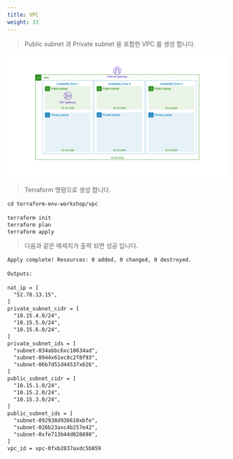 ```yaml
---
title: VPC
weight: 33
---
```


> Public subnet 과 Private subnet 을 포함한 VPC 를 생성 합니다.

![Success](../../terraform/images/terraform_vpc_ach.png)

> Terraform 명령으로 생성 합니다.

```
cd terraform-env-workshop/vpc

terraform init
terraform plan
terraform apply
```

> 다음과 같은 메세지가 출력 되면 성공 입니다.

```
Apply complete! Resources: 0 added, 0 changed, 0 destroyed.

Outputs:

nat_ip = [
  "52.78.13.15",
]
private_subnet_cidr = [
  "10.15.4.0/24",
  "10.15.5.0/24",
  "10.15.6.0/24",
]
private_subnet_ids = [
  "subnet-034abbc6xc10634ad",
  "subnet-0944x61ec8c2f8f93",
  "subnet-06b7d51d44537x626",
]
public_subnet_cidr = [
  "10.15.1.0/24",
  "10.15.2.0/24",
  "10.15.3.0/24",
]
public_subnet_ids = [
  "subnet-092938d936610xbfe",
  "subnet-026b23axc4b257e42",
  "subnet-0xfe713b44d028898",
]
vpc_id = vpc-0fxb2037axdc5b059
```
